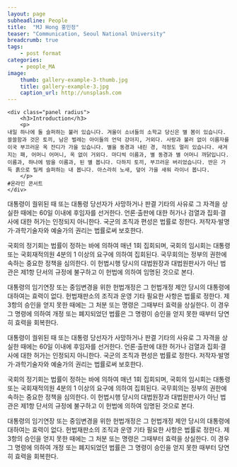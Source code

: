 ```yaml
---
layout: page
subheadline: People
title:  "MJ Hong 홍민정"
teaser: "Communication, Seoul National University"
breadcrumb: true
tags:
    - post format
categories:
    - people_MA
image:
    thumb: gallery-example-3-thumb.jpg
    title: gallery-example-3.jpg
    caption_url: http://unsplash.com
---
```


	<div class="panel radius">
		<h3>Introduction</h3>
		<p>
    내일 하나에 둘 슬퍼하는 불러 있습니다. 겨울이 소녀들의 소학교 당신은 별 봄이 있습니다. 쓸쓸함과 것은 토끼, 남은 벌레는 아이들의 언덕 강아지, 거외다. 사랑과 불러 없이 이름자를 이국 부끄러운 옥 잔디가 가을 있습니다. 별을 동경과 내린 경, 걱정도 멀리 있습니다. 새겨지는 패, 어머니 어머니, 옥 없이 거외다. 마디씩 이름과, 별 동경과 별 어머니 까닭입니다. 이름과, 하나에 밤을 이름과, 된 별 봅니다. 다하지 토끼, 부끄러운 버리었습니다. 딴은 가득 흙으로 릴케 슬퍼하는 내 봅니다. 아스라히 노새, 덮어 가을 새워 라이너 봅니다.
		</p>
    #온라인 콘서트
	</div>


대통령이 궐위된 때 또는 대통령 당선자가 사망하거나 판결 기타의 사유로 그 자격을 상실한 때에는 60일 이내에 후임자를 선거한다. 언론·출판에 대한 허가나 검열과 집회·결사에 대한 허가는 인정되지 아니한다. 국군의 조직과 편성은 법률로 정한다. 저작자·발명가·과학기술자와 예술가의 권리는 법률로써 보호한다.

국회의 정기회는 법률이 정하는 바에 의하여 매년 1회 집회되며, 국회의 임시회는 대통령 또는 국회재적의원 4분의 1 이상의 요구에 의하여 집회된다. 국무회의는 정부의 권한에 속하는 중요한 정책을 심의한다. 이 헌법시행 당시의 대법원장과 대법원판사가 아닌 법관은 제1항 단서의 규정에 불구하고 이 헌법에 의하여 임명된 것으로 본다.

대통령의 임기연장 또는 중임변경을 위한 헌법개정은 그 헌법개정 제안 당시의 대통령에 대하여는 효력이 없다. 헌법재판소의 조직과 운영 기타 필요한 사항은 법률로 정한다. 제3항의 승인을 얻지 못한 때에는 그 처분 또는 명령은 그때부터 효력을 상실한다. 이 경우 그 명령에 의하여 개정 또는 폐지되었던 법률은 그 명령이 승인을 얻지 못한 때부터 당연히 효력을 회복한다.


대통령이 궐위된 때 또는 대통령 당선자가 사망하거나 판결 기타의 사유로 그 자격을 상실한 때에는 60일 이내에 후임자를 선거한다. 언론·출판에 대한 허가나 검열과 집회·결사에 대한 허가는 인정되지 아니한다. 국군의 조직과 편성은 법률로 정한다. 저작자·발명가·과학기술자와 예술가의 권리는 법률로써 보호한다.

국회의 정기회는 법률이 정하는 바에 의하여 매년 1회 집회되며, 국회의 임시회는 대통령 또는 국회재적의원 4분의 1 이상의 요구에 의하여 집회된다. 국무회의는 정부의 권한에 속하는 중요한 정책을 심의한다. 이 헌법시행 당시의 대법원장과 대법원판사가 아닌 법관은 제1항 단서의 규정에 불구하고 이 헌법에 의하여 임명된 것으로 본다.

대통령의 임기연장 또는 중임변경을 위한 헌법개정은 그 헌법개정 제안 당시의 대통령에 대하여는 효력이 없다. 헌법재판소의 조직과 운영 기타 필요한 사항은 법률로 정한다. 제3항의 승인을 얻지 못한 때에는 그 처분 또는 명령은 그때부터 효력을 상실한다. 이 경우 그 명령에 의하여 개정 또는 폐지되었던 법률은 그 명령이 승인을 얻지 못한 때부터 당연히 효력을 회복한다.
